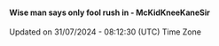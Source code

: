 #### Wise man says only fool rush in - McKidKneeKaneSir
Updated on 31/07/2024 - 08:12:30 (UTC) Time Zone
